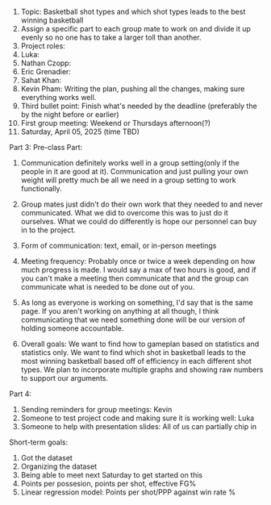 1. Topic: Basketball shot types and which shot types leads to the best winning basketball
2. Assign a specific part to each group mate to work on and divide it up evenly so no one has to take a larger toll than another.
3. Project roles:
4. Luka:
5. Nathan Czopp: 
6. Eric Grenadier: 
7. Sahat Khan: 
8. Kevin Pham: Writing the plan, pushing all the changes, making sure everything works well.
9. Third bullet point: Finish what's needed by the deadline (preferably the by the night before or earlier)
10. First group meeting: Weekend or Thursdays afternoon(?)
11. Saturday, April 05, 2025 (time TBD)



Part 3:
Pre-class Part:
1. Communication definitely works well in a group setting(only if the people in it are good at it). Communication and just pulling your own weight will pretty much be all we need in a group setting to work functionally.
2. Group mates just didn't do their own work that they needed to and never communicated. What we did to overcome this was to just do it ourselves. What we could do differently is hope our personnel can buy in to the project.


1. Form of communication: text, email, or in-person meetings
2. Meeting frequency: Probably once or twice a week depending on how much progress is made. I would say a max of two hours is good, and if you can't make a meeting then communicate that and the group can communicate what is needed to be done out of you.
3. As long as everyone is working on something, I'd say that is the same page. If you aren't working on anything at all though, I think communicating that we need something done will be our version of holding someone accountable.
4. Overall goals: We want to find how to gameplan based on statistics and statistics only. We want to find which shot in basketball leads to the most winning basketball based off of efficiency in each different shot types. We plan to incorporate multiple graphs and showing raw numbers to support our arguments.

Part 4:
1.  Sending reminders for group meetings: Kevin
2.  Someone to test project code and making sure it is working well: Luka
3.  Someone to help with presentation slides: All of us can partially chip in 

Short-term goals:
1.  Got the dataset
2.  Organizing the dataset
3.  Being able to meet next Saturday to get started on this
4.  Points per possesion, points per shot, effective FG%
5.  Linear regression model: Points per shot/PPP against win rate %